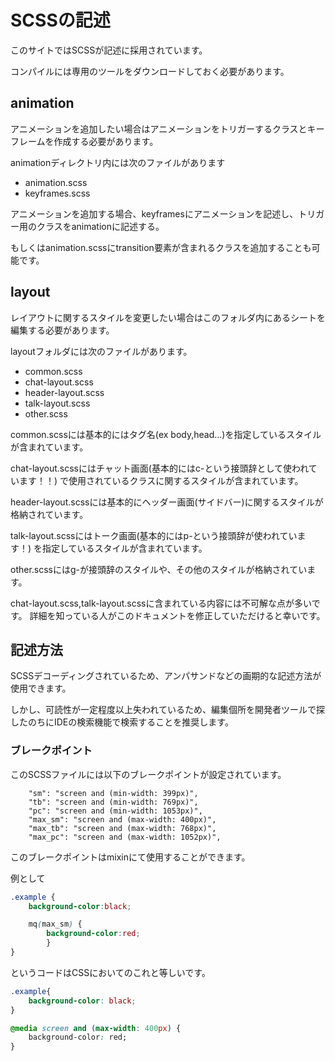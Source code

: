 # SCSSの記述

このサイトではSCSSが記述に採用されています。

コンパイルには専用のツールをダウンロードしておく必要があります。


## animation

アニメーションを追加したい場合はアニメーションをトリガーするクラスとキーフレームを作成する必要があります。

animationディレクトリ内には次のファイルがあります

* animation.scss
* keyframes.scss

アニメーションを追加する場合、keyframesにアニメーションを記述し、トリガー用のクラスをanimationに記述する。

もしくはanimation.scssにtransition要素が含まれるクラスを追加することも可能です。

## layout

レイアウトに関するスタイルを変更したい場合はこのフォルダ内にあるシートを編集する必要があります。

layoutフォルダには次のファイルがあります。

* common.scss
* chat-layout.scss
* header-layout.scss
* talk-layout.scss
* other.scss

common.scssには基本的にはタグ名(ex body,head...)を指定しているスタイルが含まれています。

chat-layout.scssにはチャット画面(基本的にはc-という接頭辞として使われています！！)
で使用されているクラスに関するスタイルが含まれています。

header-layout.scssには基本的にヘッダー画面(サイドバー)に関するスタイルが格納されています。

talk-layout.scssにはトーク画面(基本的にはp-という接頭辞が使われています！)
を指定しているスタイルが含まれています。

other.scssにはg-が接頭辞のスタイルや、その他のスタイルが格納されています。



chat-layout.scss,talk-layout.scssに含まれている内容には不可解な点が多いです。
詳細を知っている人がこのドキュメントを修正していただけると幸いです。



## 記述方法

SCSSデコーディングされているため、アンパサンドなどの画期的な記述方法が使用できます。

しかし、可読性が一定程度以上失われているため、編集個所を開発者ツールで探したのちにIDEの検索機能で検索することを推奨します。


### ブレークポイント

このSCSSファイルには以下のブレークポイントが設定されています。

        "sm": "screen and (min-width: 399px)",
        "tb": "screen and (min-width: 769px)",
        "pc": "screen and (min-width: 1053px)",
        "max_sm": "screen and (max-width: 400px)",
        "max_tb": "screen and (max-width: 768px)",
        "max_pc": "screen and (max-width: 1052px)",

このブレークポイントはmixinにて使用することができます。

例として

```scss
.example {
    background-color:black;

    mq(max_sm) {
        background-color:red;
        }
}
```

というコードはCSSにおいてのこれと等しいです。

```css
.example{
    background-color: black;
}

@media screen and (max-width: 400px) {
    background-color: red;
}
```

